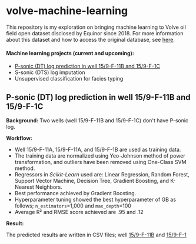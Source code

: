 # volve-machine-learning

This repository is my exploration on bringing machine learning to Volve oil field open dataset disclosed by Equinor since 2018. For more information about this dataset and how to access the original database, see [here](https://www.equinor.com/en/how-and-why/digitalisation-in-our-dna/volve-field-data-village-download.html).

#### Machine learning projects (current and upcoming):

* [P-sonic (DT) log prediction in well 15/9-F-11B and 15/9-F-1C](https://github.com/yohanesnuwara/volve-machine-learning/blob/main/README.md#p-sonic-dt-log-prediction-in-well-159-f-11b-and-159-f-1c)
* S-sonic (DTS) log imputation 
* Unsupervised classification for facies typing

## P-sonic (DT) log prediction in well 15/9-F-11B and 15/9-F-1C

**Background:** Two wells (well 15/9-F-11B and 15/9-F-1C) don't have P-sonic log. 

**Workflow:**

* Well 15/9-F-11A, 15/9-F-11A, and 15/9-F-1B are used as training data.
* The training data are normalized using Yeo-Johnson method of power transformation, and outliers have been removed using One-Class SVM method.
* Regressors in *Scikit-Learn* used are: Linear Regression, Random Forest, Support Vector Machine, Decision Tree, Gradient Boosting, and K-Nearest Neighbors.
* Best performance achieved by Gradient Boosting.
* Hyperparameter tuning showed the best hyperparameter of GB as follows; `n_estimators`=1,000 and `max_depth`=100
* Average R² and RMSE score achieved are .95 and .12 

**Result:**

The predicted results are written in CSV files; well [15/9-F-11B](https://github.com/yohanesnuwara/volve-machine-learning/blob/main/results/15_9-F-11B_Predicted_DT.csv) and [15/9-F-1](https://github.com/yohanesnuwara/volve-machine-learning/blob/main/results/15_9-F-1C_Predicted_DT.csv)



